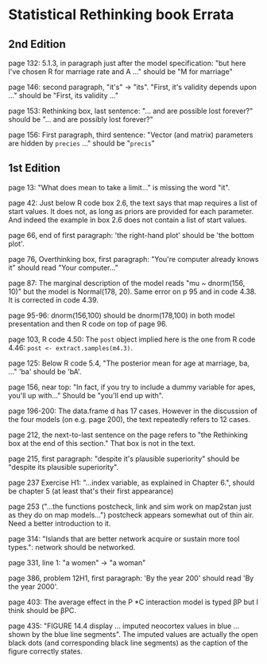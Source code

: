 # Statistical Rethinking book Errata

## 2nd Edition

page 132: 5.1.3, in paragraph just after the model specification: "but here I've chosen R for marriage rate and A ..." should be "M for marriage"

page 146: second paragraph, "it's" -> "its". "First, it's validity depends upon ..." should be "First, its validity ..."

page 153: Rethinking box, last sentence: "... and are possible lost forever?" should be "... and are possibly lost forever?"

page 156: First paragraph, third sentence: "Vector (and matrix) parameters are hidden by `precies` ..." should be "`precis`"

## 1st Edition

page 13: "What does mean to take a limit..." is missing the word "it".

page 42: Just below R code box 2.6, the text says that map requires a list of start values. It does not, as long as priors are provided for each parameter. And indeed the example in box 2.6 does not contain a list of start values.

page 66, end of first paragraph: 'the right-hand plot' should be 'the bottom plot'.

page 76, Overthinking box, first paragraph: "You're computer already knows it" should read "Your computer..."

page 87: The marginal description of the model reads "mu ~ dnorm(156, 10)" but the model is Normal(178, 20). Same error on p 95 and in code 4.38. It is corrected in code 4.39.

page 95-96: dnorm(156,100) should be dnorm(178,100) in both model presentation and then R code on top of page 96.

page 103, R code 4.50: The ``post`` object implied here is the one from R code 4.46: ``post <- extract.samples(m4.3)``.

page 125: Below R code 5.4, "The posterior mean for age at marriage, ba, ..." 'ba' should be 'bA'.

page 156, near top: "In fact, if you try to include a dummy variable for apes, you'll up with..." Should be "you'll end up with".

page 196-200: The data.frame d has 17 cases. However in the discussion of the four models (on e.g. page 200), the text repeatedly refers to 12 cases.

page 212, the next-to-last sentence on the page refers to "the Rethinking box at the end of this section." That box is not in the text.

page 215, first paragraph: "despite it's plausible superiority" should be "despite its plausible superiority".

page 237 Exercise H1: "...index variable, as explained in Chapter 6.",
should be chapter 5 (at least that's their first appearance)

page 253 ("...the functions postcheck, link and sim work on map2stan
just as they do on map models...") postcheck appears somewhat out of thin air. Need a better introduction to it.

page 314: "Islands that are better network acquire or sustain more tool types.": network should be networked.

page 331, line 1: "a women" -> "a woman"

page 386, problem 12H1, first paragraph: 'By the year 200' should read 'By the year 2000'.

page 403: The average effect in the P *C interaction model is typed βP but I think should be βPC.

page 435: "FIGURE 14.4 display ... imputed neocortex values in blue ...
shown by the blue line segments". The imputed values are actually the
open black dots (and corresponding black line segments) as the caption
of the figure correctly states.


